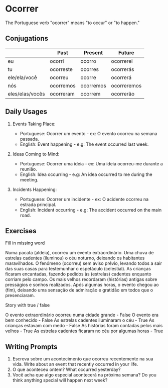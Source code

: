 # Ocorrer

The Portuguese verb "ocorrer" means "to occur" or "to happen."

## Conjugations

|                 | Past      | Present   | Future      |
| --------------- | --------- | --------- | ----------- |
| eu              | ocorri    | ocorro    | ocorrerei   |
| tu              | ocorreste | ocorres   | ocorrerás   |
| ele/ela/você    | ocorreu   | ocorre    | ocorrerá    |
| nós             | ocorremos | ocorremos | ocorreremos |
| eles/elas/vocês | ocorreram | ocorrem   | ocorrerão   |

## Daily Usages

1. Events Taking Place:

   - Portuguese: Ocorrer um evento - ex: O evento ocorreu na semana passada.
   - English: Event happening - e.g: The event occurred last week.

2. Ideas Coming to Mind:

   - Portuguese: Ocorrer uma ideia - ex: Uma ideia ocorreu-me durante a reunião.
   - English: Idea occurring - e.g: An idea occurred to me during the meeting.

3. Incidents Happening:

   - Portuguese: Ocorrer um incidente - ex: O acidente ocorreu na estrada principal.
   - English: Incident occurring - e.g: The accident occurred on the main road.

## Exercises

Fill in missing word

Numa pacata (aldeia), ocorreu um evento extraordinário. Uma chuva de estrelas cadentes (iluminou) o céu noturno, deixando os habitantes maravilhados. O fenómeno (ocorreu) sem aviso prévio, levando todos a sair das suas casas para testemunhar o espetáculo (celestial). As crianças ficaram encantadas, fazendo pedidos às (estrelas) cadentes enquanto corriam pelo campo. Os mais velhos recordaram (histórias) antigas sobre presságios e sonhos realizados. Após algumas horas, o evento chegou ao (fim), deixando uma sensação de admiração e gratidão em todos que o presenciaram.

Story with true / false

O evento extraordinário ocorreu numa cidade grande - False
O evento era bem conhecido - False
As estrelas cadentes iluminaram o céu - True
As crianças estavam com medo - False
As histórias foram contadas pelos mais velhos - True
As estrelas cadentes ficaram no céu por algumas horas - True

## Writing Prompts

1. Escreva sobre um acontecimento que ocorreu recentemente na sua vida. Write about an event that recently occurred in your life.
2. O que aconteceu ontem? What occurred yesterday?
3. Você acha que algo especial acontecerá na próxima semana? Do you think anything special will happen next week?
